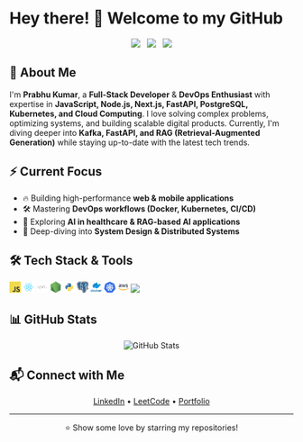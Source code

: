 # Hey there! 👋 Welcome to my GitHub

<p align="center">
  <a href="https://www.linkedin.com/in/prabhu-kumar-saw-43b467135/" target="_blank"><img height=30 src="https://img.icons8.com/doodle/48/000000/linkedin.png"/></a>&nbsp;&nbsp;
  <a href="https://leetcode.com/prabhukumarsaw/" target="_blank"><img height=30 src="https://api.iconify.design/simple-icons:leetcode.svg"/></a>&nbsp;&nbsp;
  <a href="https://thesawraj.vercel.app/" target="_blank"><img height=30 src="https://img.icons8.com/external-those-icons-lineal-those-icons/24/000000/external-website-web-those-icons-lineal-those-icons.png"/></a>
</p>

## 🚀 About Me

I'm **Prabhu Kumar**, a **Full-Stack Developer** & **DevOps Enthusiast** with expertise in **JavaScript, Node.js, Next.js, FastAPI, PostgreSQL, Kubernetes, and Cloud Computing**. I love solving complex problems, optimizing systems, and building scalable digital products. Currently, I'm diving deeper into **Kafka, FastAPI, and RAG (Retrieval-Augmented Generation)** while staying up-to-date with the latest tech trends.

## ⚡ Current Focus
- 🔥 Building high-performance **web & mobile applications**
- 🛠 Mastering **DevOps workflows (Docker, Kubernetes, CI/CD)**
- 🤖 Exploring **AI in healthcare & RAG-based AI applications**
- 🎯 Deep-diving into **System Design & Distributed Systems**

## 🛠 Tech Stack & Tools

<code><img height="20" src="https://raw.githubusercontent.com/github/explore/main/topics/javascript/javascript.png"></code>
<code><img height="20" src="https://raw.githubusercontent.com/github/explore/main/topics/react/react.png"></code>
<code><img height="20" src="https://raw.githubusercontent.com/github/explore/main/topics/nextjs/nextjs.png"></code>
<code><img height="20" src="https://raw.githubusercontent.com/github/explore/main/topics/nodejs/nodejs.png"></code>
<code><img height="20" src="https://raw.githubusercontent.com/github/explore/main/topics/python/python.png"></code>
<code><img height="20" src="https://raw.githubusercontent.com/github/explore/main/topics/postgresql/postgresql.png"></code>
<code><img height="20" src="https://raw.githubusercontent.com/github/explore/main/topics/docker/docker.png"></code>
<code><img height="20" src="https://raw.githubusercontent.com/github/explore/main/topics/kubernetes/kubernetes.png"></code>
<code><img height="20" src="https://raw.githubusercontent.com/github/explore/main/topics/aws/aws.png"></code>
<code><img height="20" src="https://raw.githubusercontent.com/github/explore/main/topics/kafka/kafka.png"></code>

## 📊 GitHub Stats

<p align="center">
  <img src="https://github-readme-stats.vercel.app/api?username=thesawraj&show_icons=true&theme=tokyonight" alt="GitHub Stats" />
</p>

## 📬 Connect with Me

<p align="center">
  <a href="https://www.linkedin.com/in/prabhu-kumar-saw-43b467135/" target="_blank">LinkedIn</a> • 
  <a href="https://leetcode.com/prabhukumarsaw/" target="_blank">LeetCode</a> • 
  <a href="https://thesawraj.vercel.app/" target="_blank">Portfolio</a>
</p>

---

<p align="center">⭐ Show some love by starring my repositories!</p>

